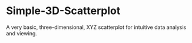 # Simple-3D-Scatterplot
A very basic, three-dimensional, XYZ scatterplot for intuitive data analysis and viewing.
